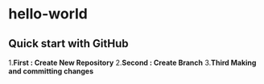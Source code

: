 # hello-world
## Quick start with GitHub

1.**First : Create New Repository**
2.**Second : Create Branch**
3.**Third Making and committing changes**
